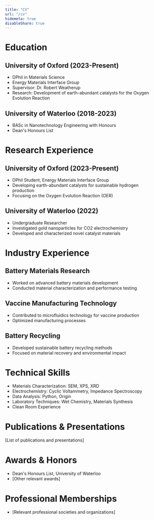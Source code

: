 ```yaml
---
title: "CV"
url: "/cv"
hidemeta: true
disableShare: true
---
```


# Education

## University of Oxford (2023-Present)
- DPhil in Materials Science
- Energy Materials Interface Group
- Supervisor: Dr. Robert Weatherup
- Research: Development of earth-abundant catalysts for the Oxygen Evolution Reaction

## University of Waterloo (2018-2023)
- BASc in Nanotechnology Engineering with Honours
- Dean's Honours List

# Research Experience

## University of Oxford (2023-Present)
- DPhil Student, Energy Materials Interface Group
- Developing earth-abundant catalysts for sustainable hydrogen production
- Focusing on the Oxygen Evolution Reaction (OER)

## University of Waterloo (2022)
- Undergraduate Researcher
- Investigated gold nanoparticles for CO2 electrochemistry
- Developed and characterized novel catalyst materials

# Industry Experience

## Battery Materials Research
- Worked on advanced battery materials development
- Conducted material characterization and performance testing

## Vaccine Manufacturing Technology
- Contributed to microfluidics technology for vaccine production
- Optimized manufacturing processes

## Battery Recycling
- Developed sustainable battery recycling methods
- Focused on material recovery and environmental impact

# Technical Skills

- Materials Characterization: SEM, XPS, XRD
- Electrochemistry: Cyclic Voltammetry, Impedance Spectroscopy
- Data Analysis: Python, Origin
- Laboratory Techniques: Wet Chemistry, Materials Synthesis
- Clean Room Experience

# Publications & Presentations
[List of publications and presentations]

# Awards & Honors
- Dean's Honours List, University of Waterloo
- [Other relevant awards]

# Professional Memberships
- [Relevant professional societies and organizations]
